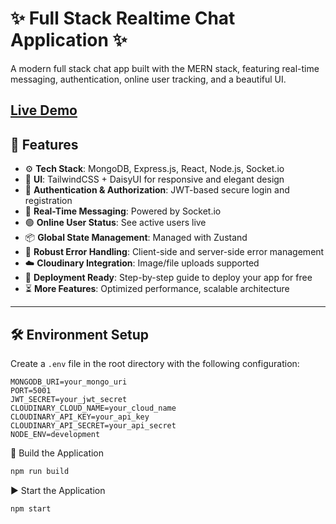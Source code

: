 # ✨ Full Stack Realtime Chat Application ✨

A modern full stack chat app built with the MERN stack, featuring real-time messaging, authentication, online user tracking, and a beautiful UI.

[Live Demo](https://chat-app-ttjx.onrender.com/login)
---

## 🚀 Features

- ⚙️ **Tech Stack**: MongoDB, Express.js, React, Node.js, Socket.io  
- 🎨 **UI**: TailwindCSS + DaisyUI for responsive and elegant design  
- 🔐 **Authentication & Authorization**: JWT-based secure login and registration  
- 💬 **Real-Time Messaging**: Powered by Socket.io  
- 🟢 **Online User Status**: See active users live  
- 📦 **Global State Management**: Managed with Zustand  
- 🐛 **Robust Error Handling**: Client-side and server-side error management  
- ☁️ **Cloudinary Integration**: Image/file uploads supported  
- 📡 **Deployment Ready**: Step-by-step guide to deploy your app for free  
- ⏳ **More Features**: Optimized performance, scalable architecture  

---

## 🛠️ Environment Setup

Create a `.env` file in the root directory with the following configuration:

```env
MONGODB_URI=your_mongo_uri
PORT=5001
JWT_SECRET=your_jwt_secret
CLOUDINARY_CLOUD_NAME=your_cloud_name
CLOUDINARY_API_KEY=your_api_key
CLOUDINARY_API_SECRET=your_api_secret
NODE_ENV=development
```
🧱 Build the Application
```bash
npm run build
```
▶️ Start the Application
```bash
npm start
